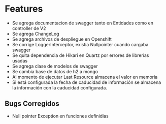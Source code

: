 # Features

- Se agrega documentacion de swagger tanto en Entidades como en controller de V2
- Se agrega ChangeLog
- Se agrega archivos de despliegue en Openshift
- Se corrige LoggerInterceptor, existia Nullpointer cuando cargaba swagger
- Se quita dependencia de Hikari en Quartz por errores de librerías usadas
- Se agrega clase de modelos de swagger
- Se cambia base de datos de h2 a mongo
- Al momento de ejecutar Last Resource almacena el valor en memoria
- Si está configurada la fecha de caducidad de información se almacena la información con la caducidad configurada.

## Bugs Corregidos

- Null pointer Exception en funciones definidias

